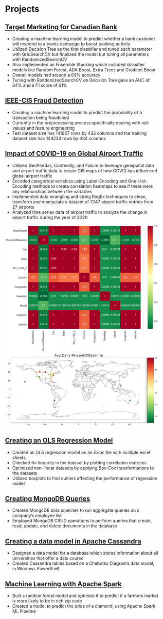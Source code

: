 # Projects

## [Target Marketing for Canadian Bank](https://github.com/matt-kwok/Bank_Target_Marketing)
* Creating a machine learning model to predict whether a bank customer will respond to a banks campaign to boost banking activity
* Utilized Decision Tree as the first classifier and tuned each parameter with GridSearchCV but finalized the model but tuning all parameters with RandomizedSearchCV
* Also implemented an Ensemble Stacking which included classifier models like Random Forest, ADA Boost, Extra Trees and Gradient Boost
* Overall models had around a 60% accuracy 
* Tuning with RandomizedSearchCV on Decision Tree gave an AUC of 64% and a F1 score of 61%

## [IEEE-CIS Fraud Detection](https://github.com/matt-kwok/IEEE_Fraud_Detection_Project)
* Creating a machine learning model to predict the probability of a transaction being fraudulent
* Currently in the preprocessing process specifically dealing with null values and feature engineering 
* Test dataset size has 141907 rows by 433 columns and the training dataset size has 144233 rows by 434 columns

## [Impact of COVID-19 on Global Airport Traffic](https://github.com/matt-kwok/covid_airport_impact_proj)
* Utilized GeoPandas, Contextily, and Folium to leverage geospatial data and airport traffic data to create GIS maps of how COVID has influenced global airport traffic 
* Encoded categorical variables using Label-Encoding and One-Hot-Encoding methods to create correlation heatmaps to see if there were any relationships between the variables
* Implemented data wrangling and string RegEx techniques to clean, transform and manipulate a dataset of 7247 airport traffic entries from 27 airports 
* Analyzed time series data of airport traffic to analyze the change in airport traffic during the year of 2020

![](images/corr_matr.png)
![](images/Chloro_map.png)

## [Creating an OLS Regression Model](https://github.com/matt-kwok/OLS_Regression_proj/blob/main/OLS_Regression_Modelling_Project.ipynb)
* Created an OLS regression model on an Excel file with multiple excel sheets
* Checked for linearity in the dataset by plotting correlation matrices 
* Optimized non-linear datasets by applying Box-Cox transformations to the datasets
* Utilized boxplots to find outliers affecting the performance of regression model

## [Creating MongoDB Queries](https://github.com/matt-kwok/MongoDB-Project)
* Created MongoDB data pipelines to run aggregate queries on a company’s employee list
* Employed MongoDB CRUD operations to perform queries that create, read, update, and delete documents in the database

## [Creating a data model in Apache Cassandra](https://github.com/matt-kwok/Apache_Cassandra_Project)
* Designed a data model for a database which stores information about all universities that offer a data course
* Created Cassandra tables based on a Chebotko Diagram’s data model, in Windows PowerShell

## [Machine Learning with Apache Spark](https://github.com/matt-kwok/ApacheSpark-Project)
* Built a random forest model and optimize it to predict if a farmers market is more likely to be in rich zip code 
* Created a model to predict the price of a diamond, using Apache Spark ML Pipeline
